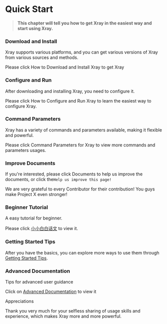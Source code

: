 # Quick Start

> **This chapter will tell you how to get Xray in the easiest way and start using Xray.**

### Download and Install <a href="#download-and-install" id="download-and-install"></a>

Xray supports various platforms, and you can get various versions of Xray from various sources and methods.

Please click How to Download and Install Xray to get Xray

### Configure and Run <a href="#configure-and-run" id="configure-and-run"></a>

After downloading and installing Xray, you need to configure it.

Please click How to Configure and Run Xray to learn the easiest way to configure Xray.

### Command Parameters <a href="#command-parameters" id="command-parameters"></a>

Xray has a variety of commands and parameters available, making it flexible and powerful.

Please click Command Parameters for Xray to view more commands and parameters usages.

### Improve Documents <a href="#improve-documents" id="improve-documents"></a>

If you're interested, please click Documents to help us improve the documents, or click the`Help us improve this page!`

We are very grateful to every Contributor for their contribution! You guys make Project X even stronger!

### Beginner Tutorial <a href="#beginner-tutorial" id="beginner-tutorial"></a>

A easy tutorial for beginner.

Please click [小小白白话文](<.gitbook/assets/level 0 (1)>) to view it.

### Getting Started Tips <a href="#getting-started-tips" id="getting-started-tips"></a>

After you have the basics, you can explore more ways to use them through [Getting Started Tips](<.gitbook/assets/level 1 (1)>).

### Advanced Documentation <a href="#advanced-documentation" id="advanced-documentation"></a>

Tips for advanced user guidance

Click on [Advanced Documentation](<.gitbook/assets/level 2>) to view it

Appreciations

Thank you very much for your selfless sharing of usage skills and experience, which makes Xray more and more powerful.
